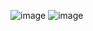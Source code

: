 ![image](https://user-images.githubusercontent.com/85016852/135124899-dc602857-9c58-47a2-99fb-af5fa8cd39e0.png)
![image](https://user-images.githubusercontent.com/85016852/135124942-9b4fd919-3849-4cef-aac9-c6138993380f.png)
